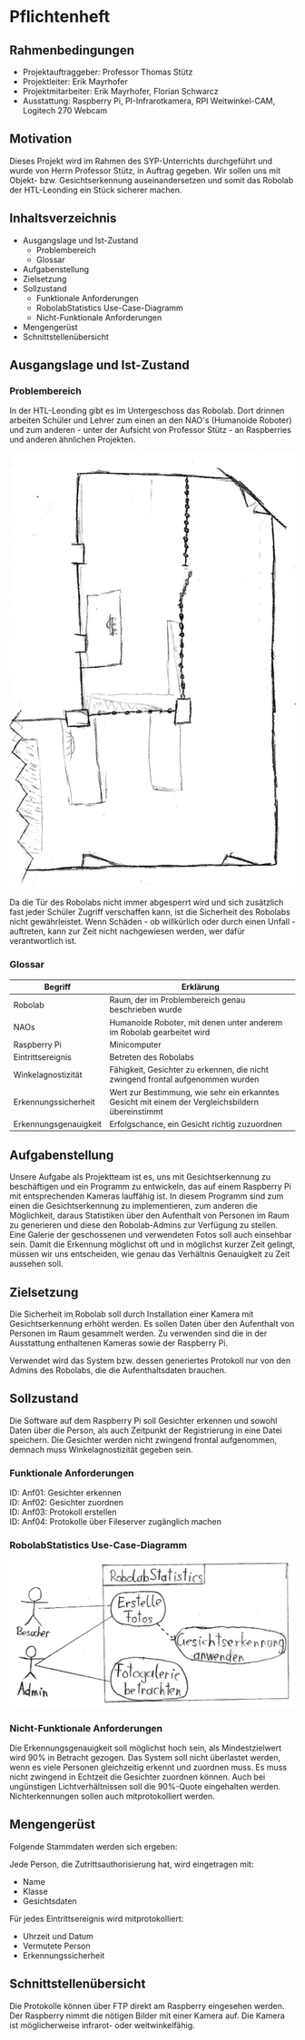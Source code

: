 # Pflichtenheft

## Rahmenbedingungen
* Projektauftraggeber: Professor Thomas Stütz
* Projektleiter: Erik Mayrhofer
* Projektmitarbeiter: Erik Mayrhofer, Florian Schwarcz
* Ausstattung: Raspberry Pi, PI-Infrarotkamera, RPI Weitwinkel-CAM, Logitech 270 Webcam

## Motivation

Dieses Projekt wird im Rahmen des SYP-Unterrichts durchgeführt und wurde von Herrn Professor Stütz, in Auftrag gegeben. Wir sollen uns mit Objekt- bzw. Gesichtserkennung auseinandersetzen und somit das Robolab der HTL-Leonding ein Stück sicherer machen.

## Inhaltsverzeichnis
* Ausgangslage und Ist-Zustand
    * Problembereich
    * Glossar
* Aufgabenstellung
* Zielsetzung
* Sollzustand
    * Funktionale Anforderungen
    * RobolabStatistics Use-Case-Diagramm
    * Nicht-Funktionale Anforderungen
* Mengengerüst
* Schnittstellenübersicht

## Ausgangslage und Ist-Zustand

### Problembereich

In der HTL-Leonding gibt es im Untergeschoss das Robolab. Dort drinnen arbeiten Schüler und Lehrer zum einen an den NAO's (Humanoide Roboter) und zum anderen - unter der Aufsicht von Professor Stütz - an Raspberries und anderen ähnlichen Projekten.

![Plan des Robolabs](./images/Robolab-Plan.jpg "Relevanter Bereich des Robolabs (nicht maßstabsgetreu)")

Da die Tür des Robolabs nicht immer abgesperrt wird und sich zusätzlich fast jeder Schüler Zugriff verschaffen kann, ist die Sicherheit des Robolabs nicht gewährleistet. Wenn Schäden - ob willkürlich oder durch einen Unfall - auftreten, kann zur Zeit nicht nachgewiesen werden, wer dafür verantwortlich ist.

### Glossar

| Begriff | Erklärung
| - | -
| Robolab | Raum, der im Problembereich genau beschrieben wurde
| NAOs | Humanoide Roboter, mit denen unter anderem im Robolab gearbeitet wird
| Raspberry Pi | Minicomputer
| Eintrittsereignis | Betreten des Robolabs
| Winkelagnostizität | Fähigkeit, Gesichter zu erkennen, die nicht zwingend frontal aufgenommen wurden
| Erkennungssicherheit | Wert zur Bestimmung, wie sehr ein erkanntes Gesicht mit einem der Vergleichsbildern übereinstimmt
| Erkennungsgenauigkeit | Erfolgschance, ein Gesicht richtig zuzuordnen

## Aufgabenstellung
Unsere Aufgabe als Projektteam ist es, uns mit Gesichtserkennung zu beschäftigen und ein Programm zu entwickeln, das auf einem Raspberry Pi mit entsprechenden Kameras lauffähig ist. In diesem Programm sind zum einen die Gesichtserkennung zu implementieren, zum anderen die Möglichkeit, daraus Statistiken über den Aufenthalt von Personen im Raum zu generieren und diese den Robolab-Admins zur Verfügung zu stellen. Eine Galerie der geschossenen und verwendeten Fotos soll auch einsehbar sein.
Damit die Erkennung möglichst oft und in möglichst kurzer Zeit gelingt, müssen wir uns entscheiden, wie genau das Verhältnis Genauigkeit zu Zeit aussehen soll.

## Zielsetzung

Die Sicherheit im Robolab soll durch Installation einer Kamera mit Gesichtserkennung erhöht werden. Es sollen Daten über den Aufenthalt von Personen im Raum gesammelt werden. Zu verwenden sind die in der Ausstattung enthaltenen Kameras sowie der Raspberry Pi.

Verwendet wird das System bzw. dessen generiertes Protokoll nur von den Admins des Robolabs, die die Aufenthaltsdaten brauchen.

## Sollzustand

Die Software auf dem Raspberry Pi soll Gesichter erkennen und sowohl Daten über die Person, als auch Zeitpunkt der Registrierung in eine Datei speichern. Die Gesichter werden nicht zwingend frontal aufgenommen, demnach muss Winkelagnostizität gegeben sein.

### Funktionale Anforderungen

ID: Anf01: Gesichter erkennen\
ID: Anf02: Gesichter zuordnen\
ID: Anf03: Protokoll erstellen\
ID: Anf04: Protokolle über Fileserver zugänglich machen

### RobolabStatistics Use-Case-Diagramm

![Use-Case-Diagramm von RobolabStatistics](./images/Use-Case-Diagram.jpg "Use-Case-Diagramm von RobolabStatistics")

### Nicht-Funktionale Anforderungen
Die Erkennungsgenauigkeit soll möglichst hoch sein, als Mindestzielwert wird 90% in Betracht gezogen.
Das System soll nicht überlastet werden, wenn es viele Personen gleichzeitig erkennt und zuordnen muss. Es muss nicht zwingend in Echtzeit die Gesichter zuordnen können.
Auch bei ungünstigen Lichtverhältnissen soll die 90%-Quote eingehalten werden.
Nichterkennungen sollen auch mitprotokolliert werden.

## Mengengerüst
Folgende Stammdaten werden sich ergeben:

Jede Person, die Zutrittsauthorisierung hat, wird eingetragen mit:
* Name
* Klasse
* Gesichtsdaten

Für jedes Eintrittsereignis wird mitprotokolliert:
* Uhrzeit und Datum
* Vermutete Person
* Erkennungssicherheit

## Schnittstellenübersicht
Die Protokolle können über FTP direkt am Raspberry eingesehen werden. Der Raspberry nimmt die nötigen Bilder mit einer Kamera auf. Die Kamera ist möglicherweise infrarot- oder weitwinkelfähig.
